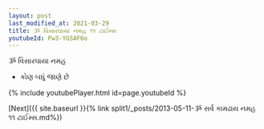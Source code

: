 ```yaml
---
layout: post
last_modified_at: 2021-03-29
title: ૐ વિસારઘાયા નમહ ૧૧ ટાઈમ્સ
youtubeId: Pw3-YGSAF6o
---
```

 
 
 ૐ વિસારઘાયા નમહ  
 
 -  કોણ બધું જાણે છે 
 
  
 
  
 
 
 
 
 
 


{% include youtubePlayer.html id=page.youtubeId %}
 
[Next]({{ site.baseurl }}{% link  split1/_posts/2013-05-11-ૐ સર્વ કામઢાય નમહ ૧૧ ટાઈમ્સ.md%})
 
